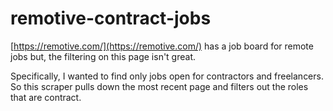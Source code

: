 # remotive-contract-jobs

[https://remotive.com/](https://remotive.com/) has a job board for remote jobs but, the filtering on this page isn't great.

Specifically, I wanted to find only jobs open for contractors and freelancers. So this scraper pulls down the most recent page and filters out the roles that are contract.